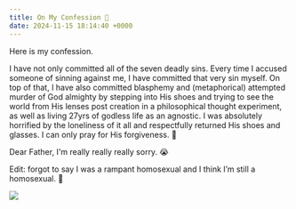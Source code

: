 ```yaml
---
title: On My Confession 🙏
date: 2024-11-15 18:14:40 +0000
---
```


Here is my confession.

I have not only committed all of the seven deadly sins. Every time I accused someone of sinning against me, I have committed that very sin myself. On top of that, I have also committed blasphemy and (metaphorical) attempted murder of God almighty by stepping into His shoes and trying to see the world from His lenses post creation in a philosophical thought experiment, as well as living 27yrs of godless life as an agnostic. I was absolutely horrified by the loneliness of it all and respectfully returned His shoes and glasses. I can only pray for His forgiveness. 🙏

Dear Father, I'm really really really sorry. 😭

Edit: forgot to say I was a rampant homosexual and I think I’m still a homosexual. 🥺

![](/82b6ca6d0cb08245b20c5ac53cf12cc0.jpeg)